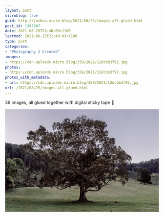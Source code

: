 ```yaml
---
layout: post
microblog: true
guid: http://joshua.micro.blog/2021/08/25/images-all-glued.html
post_id: 1393367
date: 2021-08-25T21:40:03+1100
lastmod: 2021-08-25T21:40:03+1100
type: post
categories:
- "Photography I Created"
images:
- https://cdn.uploads.micro.blog/359/2021/12dcbb3f92.jpg
photos:
- https://cdn.uploads.micro.blog/359/2021/12dcbb3f92.jpg
photos_with_metadata:
- url: https://cdn.uploads.micro.blog/359/2021/12dcbb3f92.jpg
url: /2021/08/25/images-all-glued.html
---
```

39 images, all glued together with digital sticky tape 🌳

<img src="uploads/2021/12dcbb3f92.jpg" width="600" height="335" alt="" />
